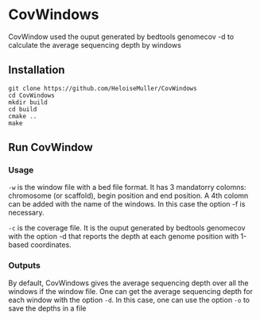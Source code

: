 # CovWindows
CovWindow used the ouput generated by bedtools genomecov -d to calculate the average sequencing depth by windows

## Installation
```
git clone https://github.com/HeloiseMuller/CovWindows
cd CovWindows
mkdir build
cd build
cmake ..
make
```

## Run CovWindow

### Usage
`-w` is the window file with a bed file format. It has 3 mandatorry colomns: chromosome (or scaffold), begin position and end position. 
A 4th colomn can be added with the name of the windows. In this case the option -f is necessary.

`-c` is the coverage file. It is the ouput generated by bedtools genomecov with the option -d that reports the depth at each genome position with 1-based coordinates.

### Outputs
By default, CovWindows gives the average sequencing depth over all the windows if the window file.
One can get the average sequencing depth for each window with the option `-d`. In this case, one can use the option `-o` to save the depths in a file

